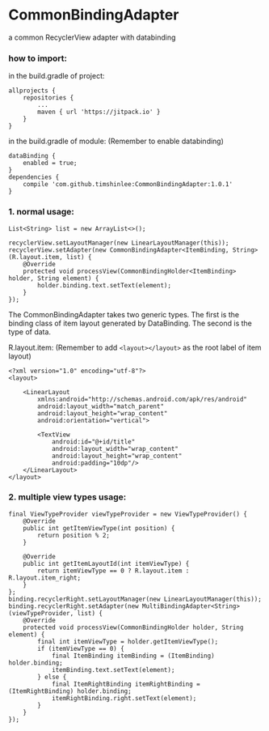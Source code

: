 # CommonBindingAdapter
a common RecyclerView adapter with databinding

### how to import:

in the build.gradle of project:
```
allprojects {
    repositories {
        ...
        maven { url 'https://jitpack.io' }
    }
}
```

in the build.gradle of module: (Remember to enable databinding)
```
dataBinding {
    enabled = true;
}
dependencies {
    compile 'com.github.timshinlee:CommonBindingAdapter:1.0.1'
}
```


### 1. normal usage:

```
List<String> list = new ArrayList<>();

recyclerView.setLayoutManager(new LinearLayoutManager(this));
recyclerView.setAdapter(new CommonBindingAdapter<ItemBinding, String>(R.layout.item, list) {
    @Override
    protected void processView(CommonBindingHolder<ItemBinding> holder, String element) {
        holder.binding.text.setText(element);
    }
});
```
The CommonBindingAdapter takes two generic types. The first is the binding class of item layout generated by DataBinding. The second is the type of data.

R.layout.item: (Remember to add `<layout></layout>` as the root label of item layout)
```
<?xml version="1.0" encoding="utf-8"?>
<layout>

    <LinearLayout
        xmlns:android="http://schemas.android.com/apk/res/android"
        android:layout_width="match_parent"
        android:layout_height="wrap_content"
        android:orientation="vertical">

        <TextView
            android:id="@+id/title"
            android:layout_width="wrap_content"
            android:layout_height="wrap_content"
            android:padding="10dp"/>
    </LinearLayout>
</layout>

```

### 2. multiple view types usage:
```
final ViewTypeProvider viewTypeProvider = new ViewTypeProvider() {
    @Override
    public int getItemViewType(int position) {
        return position % 2;
    }

    @Override
    public int getItemLayoutId(int itemViewType) {
        return itemViewType == 0 ? R.layout.item : R.layout.item_right;
    }
};
binding.recyclerRight.setLayoutManager(new LinearLayoutManager(this));
binding.recyclerRight.setAdapter(new MultiBindingAdapter<String>(viewTypeProvider, list) {
    @Override
    protected void processView(CommonBindingHolder holder, String element) {
        final int itemViewType = holder.getItemViewType();
        if (itemViewType == 0) {
            final ItemBinding itemBinding = (ItemBinding) holder.binding;
            itemBinding.text.setText(element);
        } else {
            final ItemRightBinding itemRightBinding = (ItemRightBinding) holder.binding;
            itemRightBinding.right.setText(element);
        }
    }
});
```
